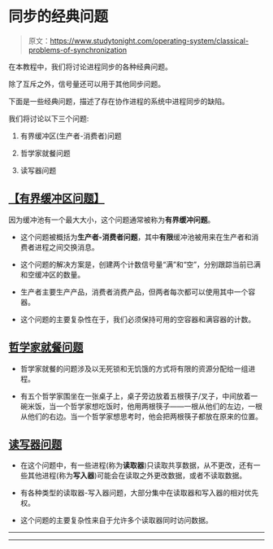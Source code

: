 # 同步的经典问题

> 原文：<https://www.studytonight.com/operating-system/classical-problems-of-synchronization>

在本教程中，我们将讨论进程同步的各种经典问题。

除了互斥之外，信号量还可以用于其他同步问题。

下面是一些经典问题，描述了存在协作进程的系统中进程同步的缺陷。

我们将讨论以下三个问题:

1.  有界缓冲区(生产者-消费者)问题

2.  哲学家就餐问题

3.  读写器问题

## <u>[【有界缓冲区问题】](https://www.studytonight.com/operating-system/bounded-buffer)</u>

因为缓冲池有一个最大大小，这个问题通常被称为**有界缓冲问题**。

*   这个问题被概括为**生产者-消费者问题**，其中**有限**缓冲池被用来在生产者和消费者进程之间交换消息。

*   这个问题的解决方案是，创建两个计数信号量“满”和“空”，分别跟踪当前已满和空缓冲区的数量。

*   生产者主要生产产品，消费者消费产品，但两者每次都可以使用其中一个容器。

*   这个问题的主要复杂性在于，我们必须保持可用的空容器和满容器的计数。

## [哲学家就餐问题](https://www.studytonight.com/operating-system/dining-philosophers-problem)

*   哲学家就餐的问题涉及以无死锁和无饥饿的方式将有限的资源分配给一组进程。

*   有五个哲学家围坐在一张桌子上，桌子旁边放着五根筷子/叉子，中间放着一碗米饭，当一个哲学家想吃饭时，他用两根筷子——一根从他们的左边，一根从他们的右边。当一个哲学家想思考时，他会把两根筷子都放在原来的位置。

## [读写器问题](https://www.studytonight.com/operating-system/readers-writer-problem)

*   在这个问题中，有一些进程(称为**读取器**)只读取共享数据，从不更改，还有一些其他进程(称为**写入器**)可能会在读取之外更改数据，或者不读取数据。

*   有各种类型的读取器-写入器问题，大部分集中在读取器和写入器的相对优先权。

*   这个问题的主要复杂性来自于允许多个读取器同时访问数据。



* * *

* * *